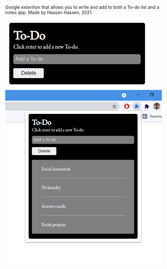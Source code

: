 Google extention that allows you to write and add to both a To-do list and a notes app. Made by Hassen Hassen, 2021.

![mainImg](thumbnails/header_img1.png?raw=true "Title")
![secondImg](thumbnails/header_img2.png?raw=true "Title")